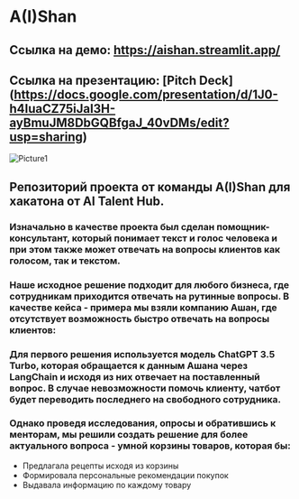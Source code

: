 # A(I)Shan  
## Ссылка на демо: https://aishan.streamlit.app/
## Ссылка на презентацию: [Pitch Deck] (https://docs.google.com/presentation/d/1J0-h4IuaCZ75iJaI3H-ayBmuJM8DbGQBfgaJ_40vDMs/edit?usp=sharing)

![Picture1](https://github.com/TrybinD/AIShan/assets/56271473/ad23eae9-70dd-4635-8831-59296f475747)

## Репозиторий проекта от команды A(I)Shan для хакатона от AI Talent Hub. 
### Изначально в качестве проекта был сделан помощник-консультант, который понимает текст и голос человека и при этом также может отвечать на вопросы клиентов как голосом, так и текстом. 
### Наше исходное решение подходит для любого бизнеса, где сотрудникам приходится отвечать на рутинные вопросы. В качестве кейса - примера мы взяли компанию Ашан, где отсутствует возможность быстро отвечать на вопросы клиентов:


### Для первого решения используется модель ChatGPT 3.5 Turbo, которая обращается к данным Ашана через LangChain и исходя из них отвечает на поставленный вопрос. В случае невозможности помочь клиенту, чатбот будет переводить последнего на свободного сотрудника.

### Однако проведя исследования, опросы и обратившись к менторам, мы решили создать решение для более актуального вопроса - умной корзины товаров, которая бы:
* Предлагала рецепты исходя из корзины
* Формировала персональные рекомендации покупок
* Выдавала информацию по каждому товару



